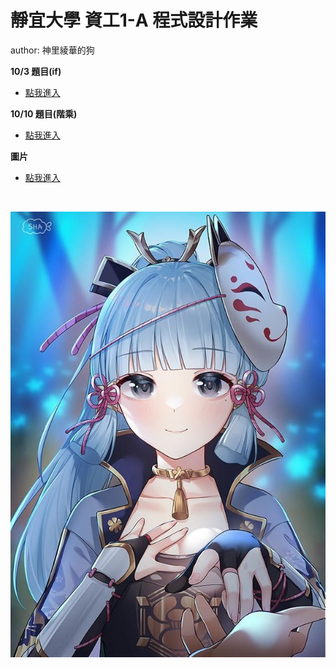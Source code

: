 # 靜宜大學 資工1-A 程式設計作業

author: 神里綾華的狗

<strong> 10/3 題目(if) </strong>
<br>
* [點我進入](https://github.com/archie0732/pu-computer-programming-G1-hw/edit/main/1003/README.md) <br>

<strong> 10/10 題目(階乘) </strong>
<br>
* [點我進入](https://github.com/archie0732/pu-computer-programming-G1-hw/blob/main/1010/README.md) <br>

<strong>圖片 </strong>
* [點我進入](https://github.com/archie0732/pu-computer-programming-G1-hw/tree/main/picture) <br>


<br>

![](https://github.com/archie0732/pu-computer-programming-G1-hw/blob/main/picture/f4e645568f6c8a0e4bac9e5a5bc5c3cd.jpg)

